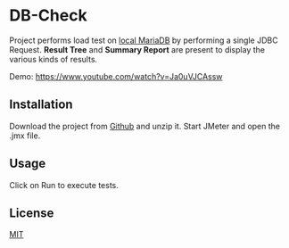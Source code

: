 # DB-Check

Project performs load test on [local MariaDB](https://github.com/rathorsunpreet/WebDevSimplified_Excercises) by performing a single JDBC Request. __Result Tree__ and __Summary Report__ are present to display the various kinds of results.

Demo: https://www.youtube.com/watch?v=Ja0uVJCAssw

## Installation

Download the project from [Github](https://github.com/rathorsunpreet/DB-Check) and unzip it. Start JMeter and open the .jmx file.

## Usage
Click on Run to execute tests.

## License

[MIT](https://choosealicense.com/licenses/mit/)